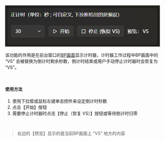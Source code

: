 ![倒计时](images/倒计时.png)

该功能的作用是在前台窗口的[BP画面](../前台窗口/BP画面.md)显示计时器，计时器工作过程中BP画面中的 “VS” 会被替换为倒计时剩余秒数，倒计时结束或用户手动停止计时器时会恢复为 “VS”。

‍

#### 使用方法
1. 使用下拉框或鼠标左键单击控件来设定倒计时秒数
2. 点击【开始】按钮
3. 需要停止计时器时点击【停止（恢复 VS）】按钮或等待倒计时归零

‍

> <font color="#595959">右边的【预览】显示的是当前BP画面上 “VS” 地方的内容</font>


‍

